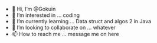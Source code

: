 - 👋 Hi, I’m @Gokuin
- 👀 I’m interested in ... coding
- 🌱 I’m currently learning ... Data struct and algos 2 in Java
- 💞️ I’m looking to collaborate on ... whatever
- 📫 How to reach me ... message me on here

<!---
Gokuin/Gokuin is a ✨ special ✨ repository because its `README.md` (this file) appears on your GitHub profile.
You can click the Preview link to take a look at your changes.
--->
